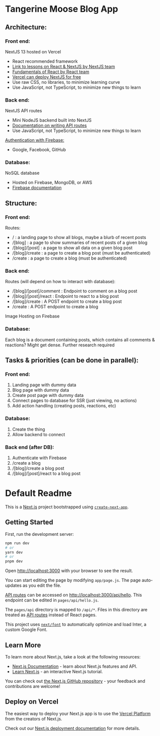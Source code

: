 # Tangerine Moose Blog App

## Architecture:

### Front end:

NextJS 13 hosted on Vercel

- React recommended framework
- [Link to lessons on React & NextJS by NextJS team](https://nextjs.org/learn/foundations/from-javascript-to-react)
- [Fundamentals of React by React team](https://react.dev/learn)
- [Vercel can deploy NextJS for free](https://vercel.com/home)
- Use raw CSS, no libraries, to minimize learning curve
- Use JavaScript, not TypeScript, to minimize new things to learn

### Back end:

NextJS API routes

- Mini NodeJS backend built into NextJS
- [Documentation on writing API routes](https://beta.nextjs.org/docs/routing/route-handlers)
- Use JavaScript, not TypeScript, to minimize new things to learn

[Authentication with Firebase:](https://firebase.google.com/docs/auth)

- Google, Facebook, GitHub

### Database:

NoSQL database

- Hosted on Firebase, MongoDB, or AWS
- [Firebase documentation](https://firebase.google.com/docs/database)

## Structure:

### Front end:

Routes:

- / : a landing page to show all blogs, maybe a blurb of recent posts
- /[blog] : a page to show summaries of recent posts of a given blog
- /[blog]/[post] : a page to show all data on a given blog post
- /[blog]/create : a page to create a blog post (must be authenticated)
- /create : a page to create a blog (must be authenticated)

### Back end:

Routes (will depend on how to interact with database):

- /[blog]/[post]/comment : Endpoint to comment on a blog post
- /[blog]/[post]/react : Endpoint to react to a blog post
- /[blog]/create : A POST endpoint to create a blog post
- /create : A POST endpoint to create a blog

Image Hosting on Firebase

### Database:

Each blog is a document containing posts, which contains all comments & reactions? Might get dense. Further research required

## Tasks & priorities (can be done in parallel):

### Front end:

1. Landing page with dummy data
2. Blog page with dummy data
3. Create post page with dummy data
4. Connect pages to database for SSR (just viewing, no actions)
5. Add action handling (creating posts, reactions, etc)

### Database:

1. Create the thing
2. Allow backend to connect

### Back end (after DB):

1. Authenticate with Firebase
2. /create a blog
3. /[blog]/create a blog post
4. /[blog]/[post]/react to a blog post

# Default Readme

This is a [Next.js](https://nextjs.org/) project bootstrapped using [`create-next-app`](https://github.com/vercel/next.js/tree/canary/packages/create-next-app).

## Getting Started

First, run the development server:

```bash
npm run dev
# or
yarn dev
# or
pnpm dev
```

Open [http://localhost:3000](http://localhost:3000) with your browser to see the result.

You can start editing the page by modifying `app/page.js`. The page auto-updates as you edit the file.

[API routes](https://nextjs.org/docs/api-routes/introduction) can be accessed on [http://localhost:3000/api/hello](http://localhost:3000/api/hello). This endpoint can be edited in `pages/api/hello.js`.

The `pages/api` directory is mapped to `/api/*`. Files in this directory are treated as [API routes](https://nextjs.org/docs/api-routes/introduction) instead of React pages.

This project uses [`next/font`](https://nextjs.org/docs/basic-features/font-optimization) to automatically optimize and load Inter, a custom Google Font.

## Learn More

To learn more about Next.js, take a look at the following resources:

- [Next.js Documentation](https://nextjs.org/docs) - learn about Next.js features and API.
- [Learn Next.js](https://nextjs.org/learn) - an interactive Next.js tutorial.

You can check out [the Next.js GitHub repository](https://github.com/vercel/next.js/) - your feedback and contributions are welcome!

## Deploy on Vercel

The easiest way to deploy your Next.js app is to use the [Vercel Platform](https://vercel.com/new?utm_medium=default-template&filter=next.js&utm_source=create-next-app&utm_campaign=create-next-app-readme) from the creators of Next.js.

Check out our [Next.js deployment documentation](https://nextjs.org/docs/deployment) for more details.
